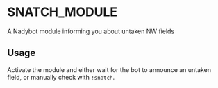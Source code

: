 # SNATCH_MODULE

A Nadybot module informing you about untaken NW fields

## Usage

Activate the module and either wait for the bot to announce an untaken field, or manually check with `!snatch`.
